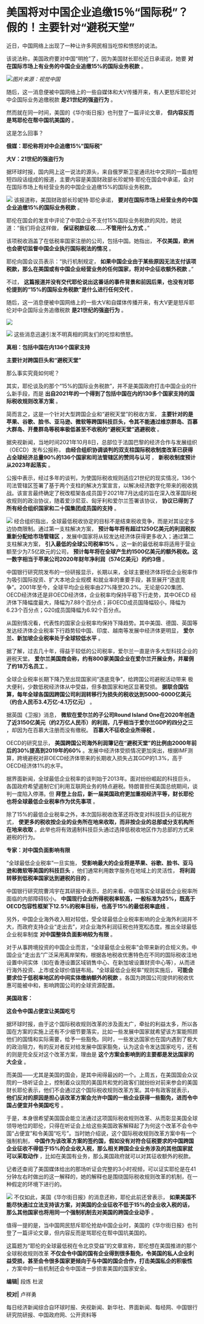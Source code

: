 # 美国将对中国企业追缴15％“国际税”？假的！主要针对“避税天堂”

近日，中国网络上出现了一种让许多网民相当吃惊和愤怒的说法。

该说法称，美国政府要对中国“明抢”了，因为美国财长耶伦近日承诺说，她要 **对在国际市场上有业务的中国企业追缴15%的国际业务税款** 。

![](https://inews.gtimg.com/om_bt/OJyIS1mg8Ql8ORIBKKXHfMJkrQmaAtMrgiXjdOxy8O8owAA/1000)_图片来源：视觉中国_

随后，这一消息便被中国网络上的一些自媒体和大V传播开来，有人更怒斥耶伦对中企国际业务追缴税款 **是21世纪的强盗行为** 。

然而就在同一时间，美国的《华尔街日报》也刊登了一篇评论文章， **但内容反而是骂耶伦在帮中国坑美国的** 。

这是怎么回事？

**俄媒：耶伦称将对中企追缴15%“国际税”**

**大V：21世纪的强盗行为**

据环球时报，国内网上这一说法的源头，来自俄罗斯卫星通讯社中文网的一篇由短短四段话组成的报道，主要内容是美国财政部长珍妮特·耶伦在国会中承诺，会对在国际市场上有经营业务的中国企业追缴15%的国际业务税款。

![](https://inews.gtimg.com/om_bt/ODPRobqnPc8HSLtlaRzFYrCr-28q1G1oLcvcQrYjJ2rz8AA/1000)
该报道称，美国财政部长珍妮特·耶伦承诺， **要对在国际市场上经营业务的中国企业追缴15%的国际业务税款** 。

耶伦在国会的发言中评论了中国企业不支付15%国际业务税款的风险，她说道：“我们将会这样做， **保证税款征收……不管用什么方式** 。”

该项税收涵盖了在低税率国家注册的公司，包括中国。她指出， **不仅美国，欧洲也会密切监督中国企业执行国际税法的情况** 。

耶伦向国会议员表示：“执行机制规定， **如果中国企业由于某些原因无法支付该项税款，那么在美国或有中国企业经营业务的任何国家，将对中企征收额外税款** 。”

不过， **这篇报道并没有交代耶伦说出这番话的事件背景和前因后果，也没有对耶伦提到的“15%的国际业务税款”是什么进行任何交代** 。

随后，这一消息便被中国网络上的一些大V和自媒体传播开来，有大V更是怒斥耶伦对中企国际业务追缴税款 **是21世纪的强盗行为** 。

![](https://inews.gtimg.com/om_bt/OS8VhmRIumeUbEvWQLcHQwPMUhJrSShiXKsHZkgy0FqfEAA/1000)

![](https://inews.gtimg.com/om_bt/OelNYAft-sa9YBwgLm-gbGXHlA7pl_f5GZ9IYPfYKrpcEAA/1000)
这些消息迅速引发不明真相的网友们的吃惊和愤怒。

**真相：包括中国在内136个国家支持**

**主要针对跨国巨头和“避税天堂”**

那么事实究竟如何呢？

其实，耶伦谈及的那个“15%的国际业务税款”，并不是美国政府打击中国企业的什么新手段，而是
**出自2021年的一个得到了包括中国在内的130多个国家支持的国际税收规则改革方案** 。

简而言之，这是一个针对大型跨国企业和“避税天堂”的税收方案，
**主要针对的是苹果、谷歌、脸书、亚马逊、微软等跨国科技巨头，令其不能通过维京群岛、百慕大群岛、开曼群岛等税率极低甚至不收税的“避税天堂”逃避税收** 。

据央视新闻，当地时间2021年10月8日，总部位于法国巴黎的经济合作与发展组织（OECD）发布公报称，
**由经合组织协调谈判的双支柱国际税收制度改革已获得占全球经济总量90%的136个国家和司法管辖区的赞同与认可** ，
**新税收制度预计从2023年起落实** 。

公报中表示，经过多年的谈判，为使国际税收规则适应21世纪的现实情况，136个司法管辖区签署了基于两个支柱的解决方案宣言，以解决经济数字化带来的税收挑战。该宣言最终确定了税改框架各成员国于2021年7月达成的旨在深入改革国际税收规则的政治协议，随着爱沙尼亚、匈牙利和爱尔兰签署该协议，
**协议已得到了所有经合组织国家和二十国集团成员国的支持** 。

![](https://inews.gtimg.com/om_bt/OYOw5RFYoITmJ1AbGeikSMkTWvhtr0DCbZ52i-naULYYAAA/1000)
经合组织指出，全球最低税收协定的目标不是结束税收竞争，而是对其设定多边协商限制。通过第一支柱解决方案，
**预计每年将有超过1250亿美元的利润税权重新分配给市场管辖区** ，发展中国家将从较发达经济体获得更多收入；通过第二支柱解决方案，
**引入最低的全球公司税率15%** 。这一新的最低税率将适用于营业额至少为7.5亿欧元的公司，
**预计每年将在全球产生约1500亿美元的额外税收。这一数字相当于苹果公司2020年财年净利润（574亿美元）的约3倍** 。

中国银行研究院发布的一份研报显示，长期以来，全球主要经济体将低企业税率作为吸引国际投资、扩大本地企业规模
和就业率的重要手段，甚至展开“逐底竞争”。2001年至今，全球平均企业税率由27%降至20.2%。无论是G20集团、OECD经济体还是非OECD经济体，企业税率均保持平稳下行走势，其中OECD
经济体下降幅度最大，降幅为7.88个百分点；非OECD成员国降幅较小，降幅为 6.23个百分点；G20成员国降幅为6.92个百分点。

从国别情况看，代表性的国家企业税率均保持下降趋势。其中美国、德国、英国等发达经济体企业税率下行趋势较中国、印度、越南等发展中经济体更明显，
**爱尔兰、新加坡企业税率处于全球较低水平** 。

据了解，过去几十年，得益于较低的公司税率，爱尔兰一直是许多大型科技企业的避税天堂。
**爱尔兰美国商会称，约有800家美国企业在爱尔兰开展业务，并雇佣了约18万名员工** 。

全球企业税率长期下降乃至出现国家间“逐底竞争”，给跨国公司避税活动带来 极大便利，少数低税经济体从中受益，但多数国家和地区显著受损。
**据联合国估算，每年全球各国因跨国公司利润转移行为损失的税收达到5000-6000亿美元（约合人民币3.4万亿-4.1万亿元）** 。

据英国《卫报》消息， **微软在爱尔兰的子公司Round Island
One在2020年创造了近3150亿美元（约2万亿人民币）的利润，几乎相当于爱尔兰GDP的四分之三** ，却因为在百慕大注册而没有缴税。
**百慕大不征收企业所得税** 。

OECD的研究显示， **美国跨国公司海外利润簿记在“避税天堂”的比例由2000年前后的30%提高到2019年的60%**
。发展中经济体受损情况更加突出，根据IMF测算，跨境避税对非OECD经济体带来的长期收入损失占其GDP的1.3%，高于OECD经济体1%的水平。

据界面新闻，全球最低企业税率的谈判始于2013年。面对纷纷崛起的科技巨头，各国政府希望遏制它们利用互联网业务的特点避税。特朗普担任美国总统期间，谈判一度陷入停滞。但
**拜登上台后，新一届美国政府更加重视经济平等，财长耶伦也将全球最低企业税率作为优先事项** 。

除了15%的最低企业税率之外，本次国际税收改革还将改变对科技巨头的征税方式，
**使更多的税收按企业的业务所在地来收取，而非按企业的总部或分支机构所在地来收取**
。此举也将有效遏制科技巨头通过选择低税收地区作为总部的方式来避税的行为。

**专家：对中国负面影响有限**

“全球最低企业税率”一旦实施， **受影响最大的企业将是苹果、谷歌、脸书、亚马逊和微软等美国的科技巨头** ，他们通常利用数字服务在地域上的灵活性，
**将利润转移到低税率国家达到避税的目的** 。

中国银行研究院曹鸿宇在其研报中表示，总的来看，中国落实全球最低企业税率所面临的内部障碍较小。
**中国现行企业所得税税率较高，一般标准为25%，既高于OECD包容性框架下12.5%的税率目标，也高于15%的最低税率底线** 。

另外，中国企业海外收入相对较低，受全球最低企业税率影响的企业海外利润并不大，而政府支持企业“走出去”，对企业海外利润征税也持宽松态度。推出全球最低企业税率制度
**对中国整体负面影响较为有限** 。

对于从事跨境投资的中国企业而言，“全球最低企业税率”会带来新的合规义务。中国企业“走出去”广泛采用离岸架构，根据各地税收优惠特色在不同的国际税收洼地设置中间实体（如在香港设置区域销售中心、在新加坡设置财资中心等），从而进行海外投资、上市或全球价值链布局。“全球最低企业税率”规则实施后，
**可能会要求位于低税率地区的中间实体缴纳额外的税款** 。各国为跨国公司提供的税收优惠可能被中和，影响跨国公司的全球资源配置。

**美国政客：**

**这会令中国占便宜让美国吃亏**

据环球时报，由于这个国际税收规则改革的涉及面太广，牵扯的利益太多，所以各国在方案的实施上还有不少细节要落实，比如一些发展中国家就希望该方案能照顾他们的国情和实际需要，给予一些豁免。同时，一些发达国家也在国内遇到了极大的政治阻力，有的反对者反对给发展中国家豁免，认为这会令发达国家吃亏，还有的则是完全反对这个改革方案，理由是
**这个方案会影响到的主要都是发达国家的大企业** 。

而美国——尤其是美国的国会，是其中闹得最凶的一个。上周五，在美国国会众议院的一场听证会上，控制着众议院的美国共和党的政客们就纷纷对前来参会的美国财长耶伦表示，他们不会通过这个国际税收规则改革方案。其中有政客就表示，
**他们反对的原因是担心该改革方案会允许中国的一些企业获得一些豁免，进而令中国占便宜并令美国吃亏** 。

于是，本身很希望美国国会能立法通过这项国际税收规则改革、从而彰显美国全球领导地位的耶伦，只得在听证会上给这些美国政客解释起了为何这个改革不会令中国“占便宜”和令美国“吃亏”。当时她介绍说，这个国际税收规则改革方案中有一个强制机制，
**中国作为该改革方案的签约国，假如没有对符合征税要求的中国跨国企业征收不得低于15%的企业收入税，那么相关跨国企业业务涉及的其他国家就可以采取动作**
，比如在美国有业务，那么美国政府就可以对其征收额外的税款。

记者还查阅了美国媒体给出的那场听证会完整的3小时视频，可以证实耶伦是在41分钟左右时做出的这一解释的，她的解释也是围绕国际税收规则改革的机制，在一种假定的环境下进行的。

![](https://inews.gtimg.com/om_bt/OcdSNzyrowl8xTVVA-ho1q1HgnvptTT-km0qYc-2OWfREAA/1000)
不仅如此，美国《华尔街日报》的消息还称，耶伦此前还曾表示，
**如果美国不能尽快通过立法支持该方案，对美国的企业征收不低于15%的企业收入税的话，那么其他国家也将用同一个强制机制去对美国的跨国企业动手** 。

值得一提的是，当中国网民怒斥耶伦抢劫中国企业时，美国的《华尔街日报》也刊登了一篇评论文章，但内容反而是骂耶伦在帮中国坑美国的。

这篇题为“耶伦的全球最低税在令北京受益”的文章宣称，耶伦想在美国推进的那个全球税收规则改革
**不仅会令中国的国有企业得到很多豁免，令美国的私人企业利益受损，甚至会令很多国家更倾向于与中国的国企合作，打击美国私企的积极性**
，方案中的一些机制还会令中国进一步损害美国的国家安全。

**编辑|** 段炼 杜波

**校对|** 卢祥勇

每日经济新闻综合自环球时报、央视新闻、新华社、界面新闻、每经网、中国银行研究院研报、中国政府网、公开资料等

